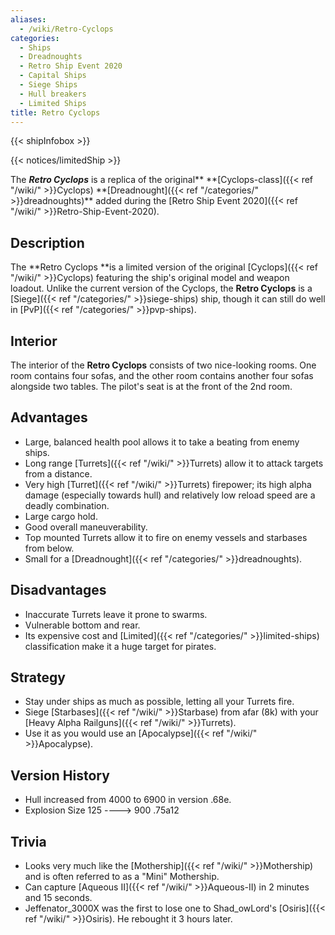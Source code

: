```yaml
---
aliases:
  - /wiki/Retro-Cyclops
categories:
  - Ships
  - Dreadnoughts
  - Retro Ship Event 2020
  - Capital Ships
  - Siege Ships
  - Hull breakers
  - Limited Ships
title: Retro Cyclops
---
```


{{< shipInfobox >}}

{{< notices/limitedShip >}}

The **_Retro Cyclops_** is a replica of the original\*\* **[Cyclops-class]({{< ref "/wiki/" >}}Cyclops) **[Dreadnought]({{< ref "/categories/" >}}dreadnoughts)\*\* added during the [Retro Ship Event 2020]({{< ref "/wiki/" >}}Retro-Ship-Event-2020).

## Description

The **Retro Cyclops **is a limited version of the original [Cyclops]({{< ref "/wiki/" >}}Cyclops) featuring the ship's original model and weapon loadout. Unlike the current version of the Cyclops, the **Retro Cyclops** is a [Siege]({{< ref "/categories/" >}}siege-ships) ship, though it can still do well in [PvP]({{< ref "/categories/" >}}pvp-ships).

## Interior

The interior of the **Retro Cyclops** consists of two nice-looking rooms. One room contains four sofas, and the other room contains another four sofas alongside two tables. The pilot's seat is at the front of the 2nd room.

## Advantages

- Large, balanced health pool allows it to take a beating from enemy ships.
- Long range [Turrets]({{< ref "/wiki/" >}}Turrets) allow it to attack targets from a distance.
- Very high [Turret]({{< ref "/wiki/" >}}Turrets) firepower; its high alpha damage (especially towards hull) and relatively low reload speed are a deadly combination.
- Large cargo hold.
- Good overall maneuverability.
- Top mounted Turrets allow it to fire on enemy vessels and starbases from below.
- Small for a [Dreadnought]({{< ref "/categories/" >}}dreadnoughts).

## Disadvantages

- Inaccurate Turrets leave it prone to swarms.
- Vulnerable bottom and rear.
- Its expensive cost and [Limited]({{< ref "/categories/" >}}limited-ships) classification make it a huge target for pirates.

## Strategy

- Stay under ships as much as possible, letting all your Turrets fire.
- Siege [Starbases]({{< ref "/wiki/" >}}Starbase) from afar (8k) with your [Heavy Alpha Railguns]({{< ref "/wiki/" >}}Turrets).
- Use it as you would use an [Apocalypse]({{< ref "/wiki/" >}}Apocalypse).

## Version History

- Hull increased from 4000 to 6900 in version .68e.
- Explosion Size 125 ----> 900 .75a12

## Trivia

- Looks very much like the [Mothership]({{< ref "/wiki/" >}}Mothership) and is often referred to as a "Mini" Mothership.
- Can capture [Aqueous II]({{< ref "/wiki/" >}}Aqueous-II) in 2 minutes and 15 seconds.
- Jeffenator_3000X was the first to lose one to Shad_owLord's [Osiris]({{< ref "/wiki/" >}}Osiris). He rebought it 3 hours later.
